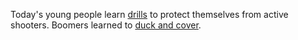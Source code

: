 Today's young people learn <a href="https://duckduckgo.com/?q=active+shooter+drills&t=h_&ia=web">drills</a> to protect themselves from active shooters. Boomers learned to <a href="https://en.wikipedia.org/wiki/Duck_and_cover">duck and cover</a>.
